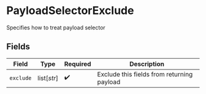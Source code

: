 # PayloadSelectorExclude

Specifies how to treat payload selector


## Fields

| Field                                      | Type                                       | Required                                   | Description                                |
| ------------------------------------------ | ------------------------------------------ | ------------------------------------------ | ------------------------------------------ |
| `exclude`                                  | list[*str*]                                | :heavy_check_mark:                         | Exclude this fields from returning payload |